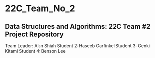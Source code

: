 # 22C_Team_No_2
## Data Structures and Algorithms: 22C Team #2 Project Repository

Team Leader: Alan Shiah
Student 2: Haseeb Garfinkel
Student 3: Genki Kitami
Student 4: Benson Lee

